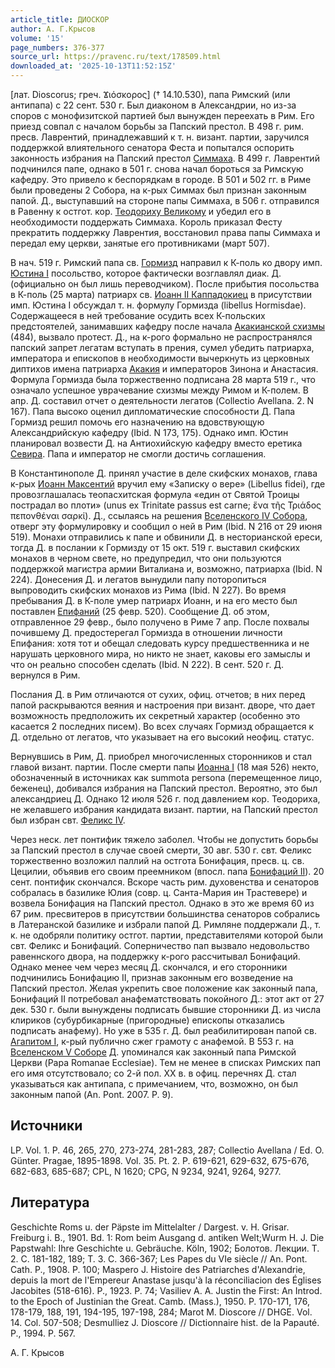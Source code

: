 ```yaml
---
article_title: ДИОСКОР
author: А. Г.Крысов
volume: '15'
page_numbers: 376-377
source_url: https://pravenc.ru/text/178509.html
downloaded_at: '2025-10-13T11:52:15Z'
---
```


[лат. Dioscorus; греч. Ϫιόσκορος] († 14.10.530), папа Римский (или антипапа) с 22 сент. 530 г. Был диаконом в Александрии, но из-за споров с монофизитской партией был вынужден переехать в Рим. Его приезд совпал с началом борьбы за Папский престол. В 498 г. рим. пресв. Лаврентий, принадлежавший к т. н. визант. партии, заручился поддержкой влиятельного сенатора Феста и попытался оспорить законность избрания на Папский престол [Симмаха](https://pravenc.ru/text/Симмах.html). В 499 г. Лаврентий подчинился папе, однако в 501 г. снова начал бороться за Римскую кафедру. Это привело к беспорядкам в городе. В 501 и 502 гг. в Риме были проведены 2 Собора, на к-рых Симмах был признан законным папой. Д., выступавший на стороне папы Симмаха, в 506 г. отправился в Равенну к остгот. кор. [Теодориху Великому](<https://pravenc.ru/text/Теодориху Великому.html>) и убедил его в необходимости поддержать Симмаха. Король приказал Фесту прекратить поддержку Лаврентия, восстановил права папы Симмаха и передал ему церкви, занятые его противниками (март 507).

В нач. 519 г. Римский папа св. [Гормизд](https://pravenc.ru/text/Гормизд.html) направил к К-поль ко двору имп. [Юстина I](<https://pravenc.ru/text/Юстин I.html>) посольство, которое фактически возглавлял диак. Д. (официально он был лишь переводчиком). После прибытия посольства в К-поль (25 марта) патриарх св. [Иоанн II Каппадокиец](<https://pravenc.ru/text/Иоанн II Каппадокиец.html>) в присутствии имп. Юстина I обсуждал т. н. формулу Гормизда (libellus Hormisdae). Содержащееся в ней требование осудить всех К-польских предстоятелей, занимавших кафедру после начала [Акакианской схизмы](<https://pravenc.ru/text/Акакианская Схизма.html>) (484), вызвало протест. Д., на к-рого формально не распространялся папский запрет легатам вступать в прения, сумел убедить патриарха, императора и епископов в необходимости вычеркнуть из церковных диптихов имена патриарха [Акакия](https://pravenc.ru/text/АКАКИЙ.html) и императоров Зинона и Анастасия. Формула Гормизда была торжественно подписана 28 марта 519 г., что означало успешное уврачевание схизмы между Римом и К-полем. В апр. Д. составил отчет о деятельности легатов (Collectio Avellana. 2. N 167). Папа высоко оценил дипломатические способности Д. Папа Гормизд решил помочь его назначению на вдовствующую Александрийскую кафедру (Ibid. N 173, 175). Однако имп. Юстин планировал возвести Д. на Антиохийскую кафедру вместо еретика [Севира](https://pravenc.ru/text/Севир.html). Папа и император не смогли достичь соглашения.

В Константинополе Д. принял участие в деле скифских монахов, глава к-рых [Иоанн Максентий](<https://pravenc.ru/text/Иоанн Максентий.html>) вручил ему «Записку о вере» (Libellus fidei), где провозглашалась теопасхитская формула «един от Святой Троицы пострадал во плоти» (unus ex Trinitate passus est carne; ἕνα τῆς Τριάδος πεπονθέναι σαρκί). Д., ссылаясь на решения [Вселенского IV Собора](<https://pravenc.ru/text/Вселенский IV Собор.html>), отверг эту формулировку и сообщил о ней в Рим (Ibid. N 216 от 29 июня 519). Монахи отправились к папе и обвинили Д. в несторианской ереси, тогда Д. в послании к Гормизду от 15 окт. 519 г. выставил скифских монахов в черном свете, но предупредил, что они пользуются поддержкой магистра армии Виталиана и, возможно, патриарха (Ibid. N 224). Донесения Д. и легатов вынудили папу поторопиться выпроводить скифских монахов из Рима (Ibid. N 227). Во время пребывания Д. в К-поле умер патриарх Иоанн, и на его место был поставлен [Епифаний](https://pravenc.ru/text/Епифаний.html) (25 февр. 520). Сообщение Д. об этом, отправленное 29 февр., было получено в Риме 7 апр. После похвалы почившему Д. предостерегал Гормизда в отношении личности Епифания: хотя тот и обещал следовать курсу предшественника и не нарушать церковного мира, но никто не знает, каковы его замыслы и что он реально способен сделать (Ibid. N 222). В сент. 520 г. Д. вернулся в Рим.

Послания Д. в Рим отличаются от сухих, офиц. отчетов; в них перед папой раскрываются веяния и настроения при визант. дворе, что дает возможность предположить их секретный характер (особенно это касается 2 последних писем). Во всех случаях Гормизд обращается к Д. отдельно от легатов, что указывает на его высокий неофиц. статус.

Вернувшись в Рим, Д. приобрел многочисленных сторонников и стал главой визант. партии. После смерти папы [Иоанна I](<https://pravenc.ru/text/Иоанна I.html>) (18 мая 526) некто, обозначенный в источниках как summota persona (перемещенное лицо, беженец), добивался избрания на Папский престол. Вероятно, это был александриец Д. Однако 12 июля 526 г. под давлением кор. Теодориха, не желавшего избрания кандидата визант. партии, на Папский престол был избран свт. [Феликс IV](<https://pravenc.ru/text/Феликс IV.html>).

Через неск. лет понтифик тяжело заболел. Чтобы не допустить борьбы за Папский престол в случае своей смерти, 30 авг. 530 г. свт. Феликс торжественно возложил паллий на остгота Бонифация, пресв. ц. св. Цецилии, объявив его своим преемником (впосл. папа [Бонифаций II](<https://pravenc.ru/text/Бонифаций II.html>)). 20 сент. понтифик скончался. Вскоре часть рим. духовенства и сенаторов собралась в базилике Юлия (совр. ц. Санта-Мария ин Трастевере) и возвела Бонифация на Папский престол. Однако в это же время 60 из 67 рим. пресвитеров в присутствии большинства сенаторов собрались в Латеранской базилике и избрали папой Д. Римляне поддержали Д., т. к. не одобряли политику остгот. партии, представителями которой были свт. Феликс и Бонифаций. Соперничество пап вызвало недовольство равеннского двора, на поддержку к-рого рассчитывал Бонифаций. Однако менее чем через месяц Д. скончался, и его сторонники подчинились Бонифацию II, признав законным его возведение на Папский престол. Желая укрепить свое положение как законный папа, Бонифаций II потребовал анафематствовать покойного Д.: этот акт от 27 дек. 530 г. были вынуждены подписать бывшие сторонники Д. из числа клириков (субурбикарные (пригородные) епископы отказались подписать анафему). Но уже в 535 г. Д. был реабилитирован папой св. [Агапитом I](<https://pravenc.ru/text/Агапитом I.html>), к-рый публично сжег грамоту с анафемой. В 553 г. на [Вселенском V Соборе](<https://pravenc.ru/text/Вселенский V Собор.html>) Д. упоминался как законный папа Римской Церкви (Papa Romanae Ecclesiae). Тем не менее в списках Римских пап его имя отсутствовало; со 2-й пол. ХХ в. в офиц. перечнях Д. стал указываться как антипапа, с примечанием, что, возможно, он был законным папой (An. Pont. 2007. P. 9).

## Источники

LP. Vol. 1. P. 46, 265, 270, 273-274, 281-283, 287; Collectio Avellana / Ed. O. Günter. Pragae, 1895-1898. Vol. 35. Pt. 2. P. 619-621, 629-632, 675-676, 682-683, 685-687; CPL, N 1620; CPG, N 9234, 9241, 9264, 9277.

## Литература

Geschichte Roms u. der Päpste im Mittelalter / Dargest. v. H. Grisar. Freiburg i. B., 1901. Bd. 1: Rom beim Ausgang d. antiken Welt;Wurm H. J. Die Papstwahl: Ihre Geschichte u. Gebräuche. Köln, 1902; Болотов. Лекции. Т. 2. С. 181-182, 189; Т. 3. С. 366-367; Les Papes du VIe siècle // An. Pont. Cath. P., 1908. P. 100; Maspero J. Histoire des Patriarches d'Alexandrie, depuis la mort de l'Empereur Anastase jusqu'à la réconciliacion des Églises Jacobites (518-616). P., 1923. P. 74; Vasiliev A. A. Justin the First: An Introd. to the Epoch of Justinian the Great. Camb. (Mass.), 1950. P. 170-171, 176, 178-179, 188, 191, 194-195, 197-198, 284; Marot M. Dioscore // DHGE. Vol. 14. Col. 507-508; Desmulliez J. Dioscore // Dictionnaire hist. de la Papauté. P., 1994. P. 567.

А. Г.  Крысов
